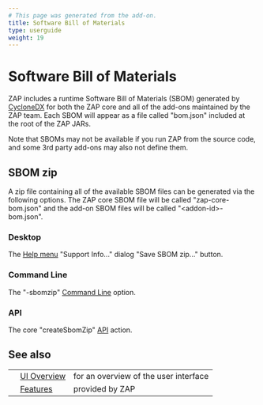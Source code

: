 ```yaml
---
# This page was generated from the add-on.
title: Software Bill of Materials
type: userguide
weight: 19
---
```


# Software Bill of Materials


ZAP includes a runtime Software Bill of Materials (SBOM) generated by [CycloneDX](https://cyclonedx.org/)
for both the ZAP core and all of the add-ons maintained by the ZAP team.
Each SBOM will appear as a file called "bom.json" included at the root of the ZAP JARs.


Note that SBOMs may not be available if you run ZAP from the source code, and some 3rd party add-ons may also not define them.

## SBOM zip

A zip file containing all of the available SBOM files can be generated via the following options. The ZAP core SBOM file will be called "zap-core-bom.json" and the add-on SBOM files will be called "\<addon-id\>-bom.json".

### Desktop

The [Help menu](/docs/desktop/ui/tlmenu/help/) "Support Info..." dialog "Save SBOM zip..." button.

### Command Line

The "-sbomzip" [Command Line](/docs/desktop/cmdline/) option.

### API

The core "createSbomZip" [API](/docs/desktop/start/features/api/) action.

## See also

|   |                                           |                                       |
|---|-------------------------------------------|---------------------------------------|
|   | [UI Overview](/docs/desktop/ui/)          | for an overview of the user interface |
|   | [Features](/docs/desktop/start/features/) | provided by ZAP                       |
